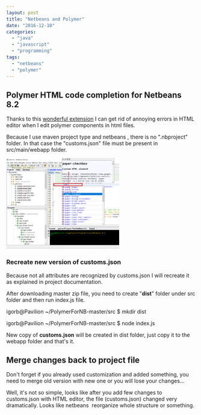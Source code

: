 ```yaml
---
layout: post
title: "Netbeans and Polymer"
date: "2016-12-10"
categories: 
  - "java"
  - "javascript"
  - "programming"
tags: 
  - "netbeans"
  - "polymer"
---
```


## Polymer HTML code completion for Netbeans 8.2

Thanks to this [wonderful extension](https://github.com/ladariha/PolymerForNB) I can get rid of annoying errors in HTML editor when I edit polymer components in html files.

Because I use maven project type and netbeans , there is no ".nbproject" folder. In that case the "customs.json" file must be present in src/main/webapp folder.

[![2016-12-10-11_08_11](assets/images/2016-12-10-11_08_11--300x240.png)](http://bisaga.com/blog/wp-content/uploads/2016/12/2016-12-10-11_08_11-.png)

### Recreate new version of customs.json

Because not all attributes are recognized by customs.json I will recreate it as explained in project documentation.

After downloading master zip file, you need to create "**dist**" folder under src folder and then run index.js file.

igorb@Pavilion ~/PolymerForNB-master/src
$ mkdir dist

igorb@Pavilion ~/PolymerForNB-master/src
$ node index.js

New copy of **customs.json** will be created in dist folder, just copy it to the webapp folder and that's it.

## Merge changes back to project file

Don't forget if you already used customization and added something, you need to merge old version with new one or you will lose your changes...

Well, it's not so simple, looks like after you add few changes to customs.json with HTML editor, the file (customs.json) changed very  dramatically. Looks like netbeans  reorganize whole structure or something.
